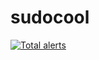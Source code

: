 # sudocool

[![Total alerts](https://img.shields.io/lgtm/alerts/g/frederictriquet/sudocool.svg?logo=lgtm&logoWidth=18)](https://lgtm.com/projects/g/frederictriquet/sudocool/alerts/)
